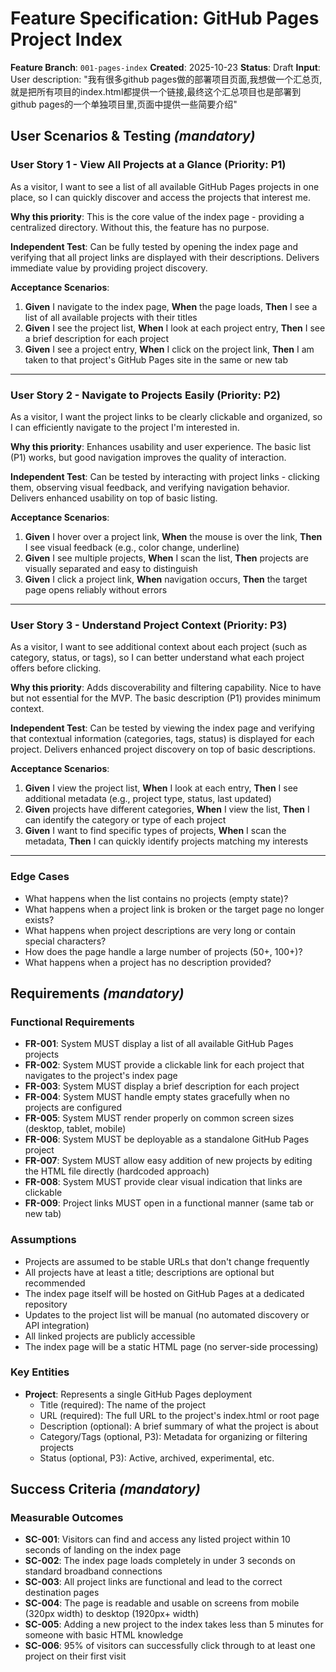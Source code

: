 # Feature Specification: GitHub Pages Project Index

**Feature Branch**: `001-pages-index`
**Created**: 2025-10-23
**Status**: Draft
**Input**: User description: "我有很多github pages做的部署项目页面,我想做一个汇总页,就是把所有项目的index.html都提供一个链接,最终这个汇总项目也是部署到github pages的一个单独项目里,页面中提供一些简要介绍"

## User Scenarios & Testing *(mandatory)*

### User Story 1 - View All Projects at a Glance (Priority: P1)

As a visitor, I want to see a list of all available GitHub Pages projects in one place, so I can quickly discover and access the projects that interest me.

**Why this priority**: This is the core value of the index page - providing a centralized directory. Without this, the feature has no purpose.

**Independent Test**: Can be fully tested by opening the index page and verifying that all project links are displayed with their descriptions. Delivers immediate value by providing project discovery.

**Acceptance Scenarios**:

1. **Given** I navigate to the index page, **When** the page loads, **Then** I see a list of all available projects with their titles
2. **Given** I see the project list, **When** I look at each project entry, **Then** I see a brief description for each project
3. **Given** I see a project entry, **When** I click on the project link, **Then** I am taken to that project's GitHub Pages site in the same or new tab

---

### User Story 2 - Navigate to Projects Easily (Priority: P2)

As a visitor, I want the project links to be clearly clickable and organized, so I can efficiently navigate to the project I'm interested in.

**Why this priority**: Enhances usability and user experience. The basic list (P1) works, but good navigation improves the quality of interaction.

**Independent Test**: Can be tested by interacting with project links - clicking them, observing visual feedback, and verifying navigation behavior. Delivers enhanced usability on top of basic listing.

**Acceptance Scenarios**:

1. **Given** I hover over a project link, **When** the mouse is over the link, **Then** I see visual feedback (e.g., color change, underline)
2. **Given** I see multiple projects, **When** I scan the list, **Then** projects are visually separated and easy to distinguish
3. **Given** I click a project link, **When** navigation occurs, **Then** the target page opens reliably without errors

---

### User Story 3 - Understand Project Context (Priority: P3)

As a visitor, I want to see additional context about each project (such as category, status, or tags), so I can better understand what each project offers before clicking.

**Why this priority**: Adds discoverability and filtering capability. Nice to have but not essential for the MVP. The basic description (P1) provides minimum context.

**Independent Test**: Can be tested by viewing the index page and verifying that contextual information (categories, tags, status) is displayed for each project. Delivers enhanced project discovery on top of basic descriptions.

**Acceptance Scenarios**:

1. **Given** I view the project list, **When** I look at each entry, **Then** I see additional metadata (e.g., project type, status, last updated)
2. **Given** projects have different categories, **When** I view the list, **Then** I can identify the category or type of each project
3. **Given** I want to find specific types of projects, **When** I scan the metadata, **Then** I can quickly identify projects matching my interests

---

### Edge Cases

- What happens when the list contains no projects (empty state)?
- What happens when a project link is broken or the target page no longer exists?
- What happens when project descriptions are very long or contain special characters?
- How does the page handle a large number of projects (50+, 100+)?
- What happens when a project has no description provided?

## Requirements *(mandatory)*

### Functional Requirements

- **FR-001**: System MUST display a list of all available GitHub Pages projects
- **FR-002**: System MUST provide a clickable link for each project that navigates to the project's index page
- **FR-003**: System MUST display a brief description for each project
- **FR-004**: System MUST handle empty states gracefully when no projects are configured
- **FR-005**: System MUST render properly on common screen sizes (desktop, tablet, mobile)
- **FR-006**: System MUST be deployable as a standalone GitHub Pages project
- **FR-007**: System MUST allow easy addition of new projects by editing the HTML file directly (hardcoded approach)
- **FR-008**: System MUST provide clear visual indication that links are clickable
- **FR-009**: Project links MUST open in a functional manner (same tab or new tab)

### Assumptions

- Projects are assumed to be stable URLs that don't change frequently
- All projects have at least a title; descriptions are optional but recommended
- The index page itself will be hosted on GitHub Pages at a dedicated repository
- Updates to the project list will be manual (no automated discovery or API integration)
- All linked projects are publicly accessible
- The index page will be a static HTML page (no server-side processing)

### Key Entities

- **Project**: Represents a single GitHub Pages deployment
  - Title (required): The name of the project
  - URL (required): The full URL to the project's index.html or root page
  - Description (optional): A brief summary of what the project is about
  - Category/Tags (optional, P3): Metadata for organizing or filtering projects
  - Status (optional, P3): Active, archived, experimental, etc.

## Success Criteria *(mandatory)*

### Measurable Outcomes

- **SC-001**: Visitors can find and access any listed project within 10 seconds of landing on the index page
- **SC-002**: The index page loads completely in under 3 seconds on standard broadband connections
- **SC-003**: All project links are functional and lead to the correct destination pages
- **SC-004**: The page is readable and usable on screens from mobile (320px width) to desktop (1920px+ width)
- **SC-005**: Adding a new project to the index takes less than 5 minutes for someone with basic HTML knowledge
- **SC-006**: 95% of visitors can successfully click through to at least one project on their first visit
